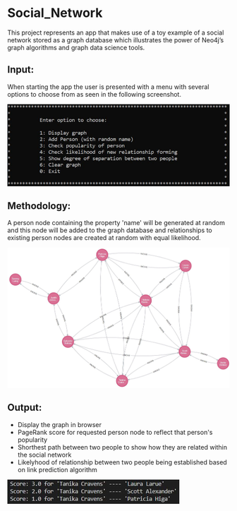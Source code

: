 # Social_Network 
This project represents an app that makes use of a toy example of a social network stored as a graph database which illustrates the power of Neo4j’s graph algorithms and graph data science tools.

## Input: 

When starting the app the user is presented with a menu with several options to choose from as seen in the following screenshot.

![Alt text](./images/user_menu.JPG)

## Methodology:

A person node containing the property 'name' will be generated at random and this node will be added to the graph database and relationships to existing person nodes are created at random with equal likelihood.

![Alt text](./images/example_network.JPG)

## Output:

- Display the graph in browser
- PageRank score for requested person node to reflect that person's popularity
- Shorthest path between two people to show how they are related within the social network
- Likelyhood of relationship between two people being established based on link prediction algorithm

![Alt text](./images/link_prediction_scores.JPG)
